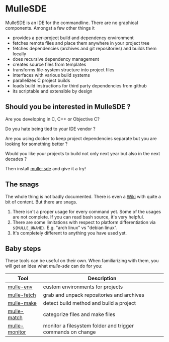 # MulleSDE

MulleSDE is an IDE for the commandline. There are no graphical components.
Amongst a few other things it

* provides a per-project build and dependency environment
* fetches remote files and place them anywhere in your project tree
* fetches dependencies (archives and git repositories) and builds them locally
* does recursive dependency management
* creates source files from templates
* transforms file-system structure into project files
* interfaces with various build systems
* parallelizes C project builds
* loads build instructions for third party dependencies from github 
* its scriptable and extensible by design

<script id="asciicast-223917"
        src="https://asciinema.org/a/223917.js"
        async>
</script>


## Should you be interested in MulleSDE ?

Are you developing in C, C++ or Objective C?

Do you hate being tied to your IDE vendor ?

Are you using docker to keep project dependencies separate but you are looking for something better ?

Would you like your projects to build not only next year but also in the next decades ?

Then install [mulle-sde](//github.com/mulle-sde/mulle-sde) and give it a try!


## The snags

The whole thing is not badly documented. There is even a [Wiki](https://github.com/mulle-sde/mulle-sde/wiki) with
quite a bit of content. But there are snags.

1. There isn't a proper usage for every command yet. Some of the usages are not complete. If you can read bash source, it's very helpful.
2. There are some limitations with respect to platform differentiation via `${MULLE_UNAME}`. E.g. "arch linux" vs "debian linux".
3. It's completely different to anything you have used yet.


## Baby steps

These tools can be useful on their own. When familiarizing with them, you will get an idea what *mulle-sde* 
can do for you:

Tool                                                  | Description
------------------------------------------------------|-------------------------
[mulle-env](//github.com/mulle-sde/mulle-env)         | custom environments for projects
[mulle-fetch](//github.com/mulle-sde/mulle-fetch)     | grab and unpack repositories and archives
[mulle-make](//github.com/mulle-sde/mulle-make)       | detect build method and build a project
[mulle-match](//github.com/mulle-sde/mulle-match)     | categorize files and make files
[mulle-monitor](//github.com/mulle-sde/mulle-monitor) | monitor a filesystem folder and trigger commands on change

